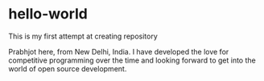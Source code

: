 # hello-world
This is my first attempt at creating repository

Prabhjot here, from New Delhi, India. I have developed the love for competitive programming over the time and looking forward to get into the world of open source development.
